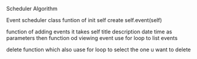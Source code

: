 Scheduler Algorithm

Event scheduler class 
funtion of init self 
create self.event(self)

function of adding events 
 it takes self title description date time as parameters
 then 
 function od viewing event 
 use for loop to list events

 delete function which also uase for loop to select the one u want to delete
